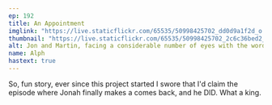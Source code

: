 ```yaml
---
ep: 192
title: An Appointment
imglink: "https://live.staticflickr.com/65535/50998425702_dd0d9a1f2d_o.jpg"
thumbnail: "https://live.staticflickr.com/65535/50998425702_2c6c36bed2_q.jpg"
alt: Jon and Martin, facing a considerable number of eyes with the words “Do you have an appointment?" over the top.
name: Alph
hastext: true
---
```

So, fun story, ever since this project started I swore that I'd claim the episode where Jonah finally makes a comes back, and he DID. What a king. 